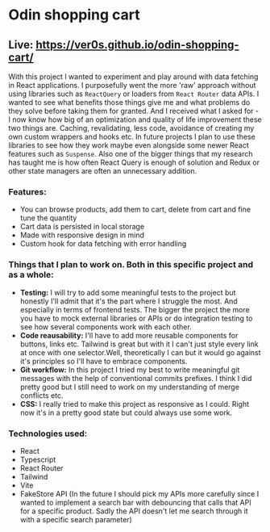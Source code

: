 # Odin shopping cart

## Live: <https://ver0s.github.io/odin-shopping-cart/>

With this project I wanted to experiment and play around with data fetching in React applications. I purposefully went the more 'raw' approach without using libraries such as `ReactQuery` or loaders from `React Router` data APIs. I wanted to see what benefits those things give me and what problems do they solve before taking them for granted. And I received what I asked for - I now know how big of an optimization and quality of life improvement these two things are. Caching, revalidating, less code, avoidance of creating my own custom wrappers and hooks etc. In future projects I plan to use these libraries to see how they work maybe even alongside some newer React features such as `Suspense`. Also one of the bigger things that my research has taught me is how often React Query is enough of solution and Redux or other state managers are often an unnecessary addition.

### Features:

- You can browse products, add them to cart, delete from cart and fine tune the quantity
- Cart data is persisted in local storage
- Made with responsive design in mind
- Custom hook for data fetching with error handling

### Things that I plan to work on. Both in this specific project and as a whole:

- **Testing:** I will try to add some meaningful tests to the project but honestly I'll admit that it's the part where I struggle the most. And especially in terms of frontend tests. The bigger the project the more you have to mock external libraries or APIs or do integration testing to see how several components work with each other.
- **Code reausability:** I'll have to add more reusable components for buttons, links etc. Tailwind is great but with it I can't just style every link at once with one selector.Well, theoretically I can but it would go against it's principles so I'll have to embrace components.
- **Git workflow:** In this project I tried my best to write meaningful git messages with the help of conventional commits prefixes. I think I did pretty good but I still need to work on my understanding of merge conflicts etc.
- **CSS:** I really tried to make this project as responsive as I could. Right now it's in a pretty good state but could always use some work.

### Technologies used:

- React
- Typescript
- React Router
- Tailwind
- Vite
- FakeStore API (In the future I should pick my APIs more carefully since I wanted to implement a search bar with debouncing that calls that API for a specific product. Sadly the API doesn't let me search through it with a specific search parameter)
